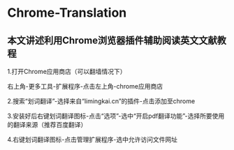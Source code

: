 # Chrome-Translation
**本文讲述利用Chrome浏览器插件辅助阅读英文文献教程**
---
1.打开Chrome应用商店（可以翻墙情况下）

  右上角-更多工具-扩展程序-点击左上角-chrome应用商店
  
2.搜索“划词翻译”-选择来自“limingkai.cn”的插件-点击添加至chrome

3.安装好后右键划词翻译图标-点击“选项”-选中“开启pdf翻译功能”-选择所要使用的翻译来源（推荐百度翻译）

4.右键划词翻译图标-点击管理扩展程序-选中允许访问文件网址

